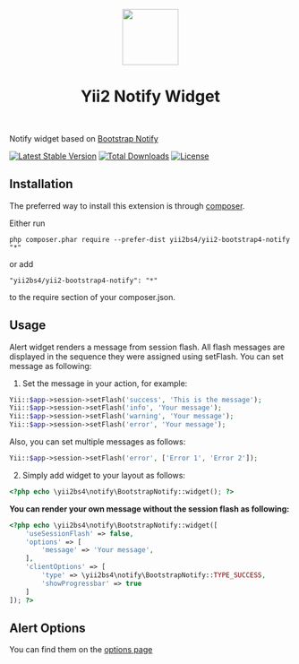 <p align="center">
    <a href="https://github.com/yiisoft" target="_blank">
        <img src="https://avatars0.githubusercontent.com/u/993323" height="100px">
    </a>
    <h1 align="center">Yii2 Notify Widget</h1>
    <br>
</p>

Notify widget based on [Bootstrap Notify](http://bootstrap-notify.remabledesigns.com/)

[![Latest Stable Version](https://poser.pugx.org/yii2bs4/yii2-bootstrap4-notify/v/stable)](https://packagist.org/packages/yii2bs4/yii2-bootstrap4-notify)
[![Total Downloads](https://poser.pugx.org/yii2bs4/yii2-bootstrap4-notify/downloads)](https://packagist.org/packages/yii2bs4/yii2-bootstrap4-notify)
[![License](https://poser.pugx.org/yii2bs4/yii2-bootstrap4-notify/license)](https://packagist.org/packages/yii2bs4/yii2-bootstrap4-notify)

Installation 
------------

The preferred way to install this extension is through [composer](http://getcomposer.org/download/).

Either run

```
php composer.phar require --prefer-dist yii2bs4/yii2-bootstrap4-notify "*"
```

or add

```
"yii2bs4/yii2-bootstrap4-notify": "*"
```

to the require section of your composer.json.

Usage
-------

Alert widget renders a message from session flash. All flash messages are displayed
in the sequence they were assigned using setFlash. You can set message as following:

1) Set the message in your action, for example:

```php
Yii::$app->session->setFlash('success', 'This is the message');
Yii::$app->session->setFlash('info', 'Your message');
Yii::$app->session->setFlash('warning', 'Your message');
Yii::$app->session->setFlash('error', 'Your message');
```

Also, you can set multiple messages as follows:
 
```php
Yii::$app->session->setFlash('error', ['Error 1', 'Error 2']);
```


2) Simply add widget to your layout as follows:
```php
<?php echo \yii2bs4\notify\BootstrapNotify::widget(); ?>
```

**You can render your own message without the session flash as following:**
```php
<?php echo \yii2bs4\notify\BootstrapNotify::widget([
    'useSessionFlash' => false,
    'options' => [
        'message' => 'Your message',
    ],
    'clientOptions' => [
        'type' => \yii2bs4\notify\BootstrapNotify::TYPE_SUCCESS,
        'showProgressbar' => true
    ]
]); ?>
```

Alert Options 
----------------
You can find them on the [options page](http://bootstrap-notify.remabledesigns.com/)
